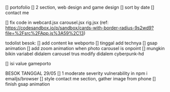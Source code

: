 <!-- [] add micro lighting -->
<!-- [] add plane for surface. -->
<!-- [] start making the UI -->

<!-- [] main gsap di dalem scrollControll -->

<!-- [] add carousell techstack with scrolling animation value -->

<!-- [] Introduction -->
<!-- [] tech stack -->
<!-- [] About me
[] bikin about me buat tiap section(game and web) -->
[] portofolio
  [] 2 section, web design and game design
  [] sort by date
[] contact me

<!-- [] bikin scroll behaviour kaya overlay.jsx buat gerakin tech -->

[] fix code in webcard.jsx carousel.jsx rig.jsx (ref: https://codesandbox.io/p/sandbox/cards-with-border-radius-9s2wd9?file=%2Fsrc%2FApp.js%3A59%2C13)

todolist besok:
[] add content ke webporto
  [] tinggal add technya
[] gsap animation
[] add zoom animation when photo carousel is onpoint
  [] mungkin bikin variabel didalem carousel trus modify didalem cyberpunk-hd

[] isi value gameporto

BESOK TANGGAL 29/05
[] 1 moderate severity vulnerability in npm i emailjs/browser
[] style contact me section, gather image from phone
[] finish gsap animation